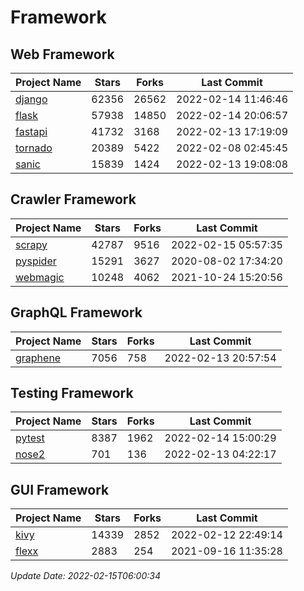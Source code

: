 # Framework

## Web Framework
| Project Name | Stars | Forks | Last Commit |
| ------------ | ----- | ----- | ----------- |
| [django](https://github.com/django/django) | 62356 | 26562 | 2022-02-14 11:46:46 |
| [flask](https://github.com/pallets/flask) | 57938 | 14850 | 2022-02-14 20:06:57 |
| [fastapi](https://github.com/tiangolo/fastapi) | 41732 | 3168 | 2022-02-13 17:19:09 |
| [tornado](https://github.com/tornadoweb/tornado) | 20389 | 5422 | 2022-02-08 02:45:45 |
| [sanic](https://github.com/sanic-org/sanic) | 15839 | 1424 | 2022-02-13 19:08:08 |

## Crawler Framework
| Project Name | Stars | Forks | Last Commit |
| ------------ | ----- | ----- | ----------- |
| [scrapy](https://github.com/scrapy/scrapy) | 42787 | 9516 | 2022-02-15 05:57:35 |
| [pyspider](https://github.com/binux/pyspider) | 15291 | 3627 | 2020-08-02 17:34:20 |
| [webmagic](https://github.com/code4craft/webmagic) | 10248 | 4062 | 2021-10-24 15:20:56 |

## GraphQL Framework
| Project Name | Stars | Forks | Last Commit |
| ------------ | ----- | ----- | ----------- |
| [graphene](https://github.com/graphql-python/graphene) | 7056 | 758 | 2022-02-13 20:57:54 |

## Testing Framework
| Project Name | Stars | Forks | Last Commit |
| ------------ | ----- | ----- | ----------- |
| [pytest](https://github.com/pytest-dev/pytest) | 8387 | 1962 | 2022-02-14 15:00:29 |
| [nose2](https://github.com/nose-devs/nose2) | 701 | 136 | 2022-02-13 04:22:17 |

## GUI Framework
| Project Name | Stars | Forks | Last Commit |
| ------------ | ----- | ----- | ----------- |
| [kivy](https://github.com/kivy/kivy) | 14339 | 2852 | 2022-02-12 22:49:14 |
| [flexx](https://github.com/flexxui/flexx) | 2883 | 254 | 2021-09-16 11:35:28 |

*Update Date: 2022-02-15T06:00:34*